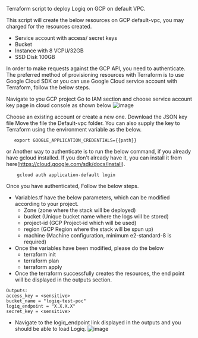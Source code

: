 Terraform script to deploy Logiq on GCP on default VPC.

This script will create the below resources on GCP default-vpc, you may charged for the resources created.
- Service account with access/ secret keys
- Bucket
- Instance with 8 VCPU/32GB
- SSD Disk 100GB 

In order to make requests against the GCP API, you need to authenticate. The preferred method of provisioning resources with Terraform is to use Google Cloud SDK or you can use Google Cloud service account with Terraform, follow the below steps.

Navigate to you GCP project
Go to IAM section and choose service account key page in cloud console as shown below
![image](https://user-images.githubusercontent.com/67860971/125415145-c326aebc-99b0-49e7-b32e-c827f1c2d66b.png)

Choose an existing account or create a new one.
Download the JSON key file
Move the file the Default-vpc folder.
You can also supply the key to Terraform using the environment variable as the below.
 ```
    export GOOGLE_APPLICATION_CREDENTIALS={{path}}
 ```
or
Another way to authenticate is to run the below command, if you already have gcloud installed. If you don't already have it, you can install it from here(https://cloud.google.com/sdk/docs/install).
```
    gcloud auth application-default login
```


Once you have authenticated, Follow the below steps.
- Variables.tf have the below parameters, which can be modified according to your project.
    - Zone (zone where the stack will be deployed)
    - bucket (Unique bucket name where the logs will be stored)
    - project-id (GCP Project-id which will be used)
    - region (GCP Region where the stack will be spun up)
    - machine (Machine configuration, minimum e2-standard-8 is required)
- Once the variables have been modified, please do the below
    - terraform init
    - terraform plan
    - terraform apply 
-  Once the terraform successfully creates the resources, the end point will be displayed in the outputs section.
```
Outputs:
access_key = <sensitive>
bucket_name = "logiq-test-poc"
logiq_endpoint = "X.X.X.X"
secret_key = <sensitive>
```
- Navigate to the logiq_endpoint link displayed in the outputs and you should be able to load Logiq.
![image](https://user-images.githubusercontent.com/67860971/125321249-1e4f3000-e35a-11eb-819b-3d55bce68624.png)
